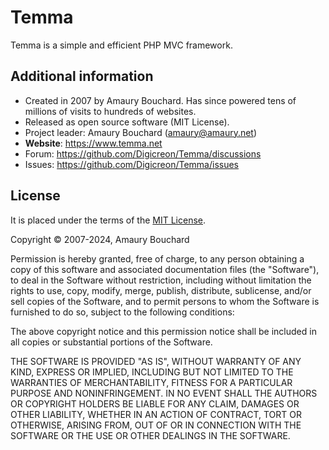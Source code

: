 Temma
=====
Temma is a simple and efficient PHP MVC framework.

Additional information
----------------------
* Created in 2007 by Amaury Bouchard. Has since powered tens of millions of visits to hundreds of websites.
* Released as open source software (MIT License).
* Project leader: Amaury Bouchard (amaury@amaury.net)
* **Website**: https://www.temma.net
* Forum: https://github.com/Digicreon/Temma/discussions
* Issues: https://github.com/Digicreon/Temma/issues

License
-------
It is placed under the terms of the [MIT License](http://www.opensource.org/licenses/mit-license.php).

Copyright © 2007-2024, Amaury Bouchard

Permission is hereby granted, free of charge, to any person obtaining a copy of this software and associated documentation files (the "Software"), to deal in the Software without restriction, including without limitation the rights to use, copy, modify, merge, publish, distribute, sublicense, and/or sell copies of the Software, and to permit persons to whom the Software is furnished to do so, subject to the following conditions:

The above copyright notice and this permission notice shall be included in all copies or substantial portions of the Software.

THE SOFTWARE IS PROVIDED "AS IS", WITHOUT WARRANTY OF ANY KIND, EXPRESS OR IMPLIED, INCLUDING BUT NOT LIMITED TO THE WARRANTIES OF MERCHANTABILITY, FITNESS FOR A PARTICULAR PURPOSE AND NONINFRINGEMENT. IN NO EVENT SHALL THE AUTHORS OR COPYRIGHT HOLDERS BE LIABLE FOR ANY CLAIM, DAMAGES OR OTHER LIABILITY, WHETHER IN AN ACTION OF CONTRACT, TORT OR OTHERWISE, ARISING FROM, OUT OF OR IN CONNECTION WITH THE SOFTWARE OR THE USE OR OTHER DEALINGS IN THE SOFTWARE.

